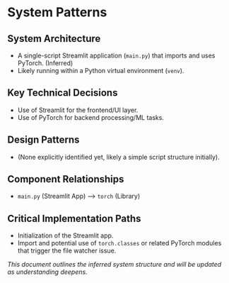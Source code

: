 # System Patterns

## System Architecture

- A single-script Streamlit application (`main.py`) that imports and uses PyTorch. (Inferred)
- Likely running within a Python virtual environment (`venv`).

## Key Technical Decisions

- Use of Streamlit for the frontend/UI layer.
- Use of PyTorch for backend processing/ML tasks.

## Design Patterns

- (None explicitly identified yet, likely a simple script structure initially).

## Component Relationships

- `main.py` (Streamlit App) --> `torch` (Library)

## Critical Implementation Paths

- Initialization of the Streamlit app.
- Import and potential use of `torch.classes` or related PyTorch modules that trigger the file watcher issue.

*This document outlines the inferred system structure and will be updated as understanding deepens.*
